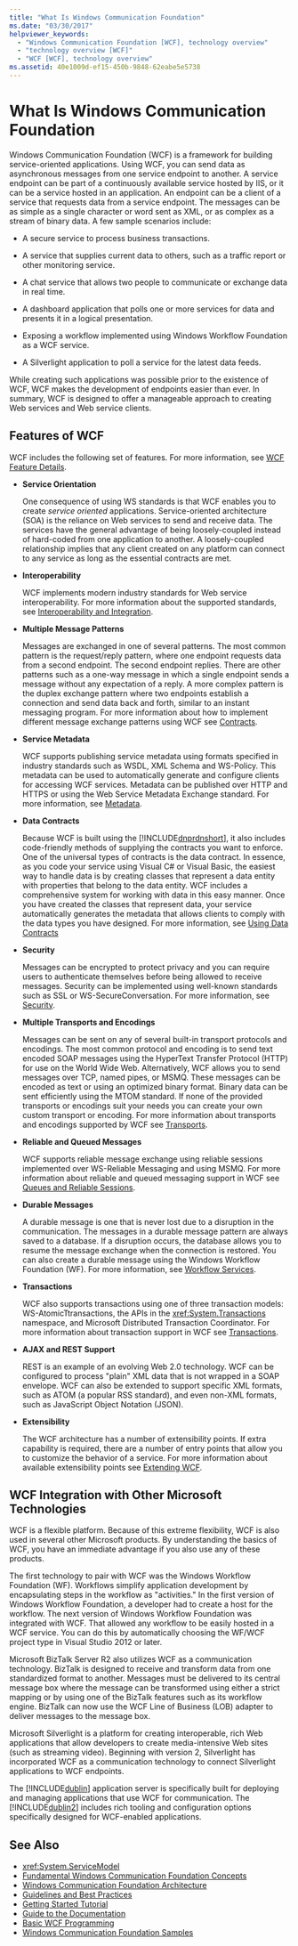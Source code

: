 ```yaml
---
title: "What Is Windows Communication Foundation"
ms.date: "03/30/2017"
helpviewer_keywords:
  - "Windows Communication Foundation [WCF], technology overview"
  - "technology overview [WCF]"
  - "WCF [WCF], technology overview"
ms.assetid: 40e1009d-ef15-450b-9848-62eabe5e5738
---
```

# What Is Windows Communication Foundation
Windows Communication Foundation (WCF) is a framework for building service-oriented applications. Using WCF, you can send data as asynchronous messages from one service endpoint to another. A service endpoint can be part of a continuously available service hosted by IIS, or it can be a service hosted in an application. An endpoint can be a client of a service that requests data from a service endpoint. The messages can be as simple as a single character or word sent as XML, or as complex as a stream of binary data. A few sample scenarios include:

-   A secure service to process business transactions.

-   A service that supplies current data to others, such as a traffic report or other monitoring service.

-   A chat service that allows two people to communicate or exchange data in real time.

-   A dashboard application that polls one or more services for data and presents it in a logical presentation.

-   Exposing a workflow implemented using Windows Workflow Foundation as a WCF service.

-   A Silverlight application to poll a service for the latest data feeds.

While creating such applications was possible prior to the existence of WCF, WCF makes the development of endpoints easier than ever. In summary, WCF is designed to offer a manageable approach to creating Web services and Web service clients.

## Features of WCF

WCF includes the following set of features. For more information, see [WCF Feature Details](../../../docs/framework/wcf/feature-details/index.md).

-   **Service Orientation**

     One consequence of using WS standards is that WCF enables you to create *service oriented* applications. Service-oriented architecture (SOA) is the reliance on Web services to send and receive data. The services have the general advantage of being loosely-coupled instead of hard-coded from one application to another. A loosely-coupled relationship implies that any client created on any platform can connect to any service as long as the essential contracts are met.

-   **Interoperability**

     WCF implements modern industry standards for Web service interoperability. For more information about the supported standards, see [Interoperability and Integration](../../../docs/framework/wcf/feature-details/interoperability-and-integration.md).

-   **Multiple Message Patterns**

     Messages are exchanged in one of several patterns. The most common pattern is the request/reply pattern, where one endpoint requests data from a second endpoint. The second endpoint replies. There are other patterns such as a one-way message in which a single endpoint sends a message without any expectation of a reply. A more complex pattern is the duplex exchange pattern where two endpoints establish a connection and send data back and forth, similar to an instant messaging program. For more information about how to implement different message exchange patterns using WCF see [Contracts](../../../docs/framework/wcf/feature-details/contracts.md).

-   **Service Metadata**

     WCF supports publishing service metadata using formats specified in industry standards such as WSDL, XML Schema and WS-Policy. This metadata can be used to automatically generate and configure clients for accessing WCF services. Metadata can be published over HTTP and HTTPS or using the Web Service Metadata Exchange standard. For more information, see [Metadata](../../../docs/framework/wcf/feature-details/metadata.md).

-   **Data Contracts**

     Because WCF is built using the [!INCLUDE[dnprdnshort](../../../includes/dnprdnshort-md.md)], it also includes code-friendly methods of supplying the contracts you want to enforce. One of the universal types of contracts is the data contract. In essence, as you code your service using Visual C# or Visual Basic, the easiest way to handle data is by creating classes that represent a data entity with properties that belong to the data entity. WCF includes a comprehensive system for working with data in this easy manner. Once you have created the classes that represent data, your service automatically generates the metadata that allows clients to comply with the data types you have designed. For more information, see [Using Data Contracts](../../../docs/framework/wcf/feature-details/using-data-contracts.md)

-   **Security**

     Messages can be encrypted to protect privacy and you can require users to authenticate themselves before being allowed to receive messages. Security can be implemented using well-known standards such as SSL or WS-SecureConversation. For more information, see [Security](../../../docs/framework/wcf/feature-details/security.md).

-   **Multiple Transports and Encodings**

     Messages can be sent on any of several built-in transport protocols and encodings. The most common protocol and encoding is to send text encoded SOAP messages using the HyperText Transfer Protocol (HTTP) for use on the World Wide Web. Alternatively, WCF allows you to send messages over TCP, named pipes, or MSMQ. These messages can be encoded as text or using an optimized binary format.  Binary data can be sent efficiently using the MTOM standard. If none of the provided transports or encodings suit your needs you can create your own custom transport or encoding. For more information about transports and encodings supported by WCF see [Transports](../../../docs/framework/wcf/feature-details/transports.md).

-   **Reliable and Queued Messages**

     WCF supports reliable message exchange using reliable sessions implemented over WS-Reliable Messaging and using MSMQ. For more information about reliable and queued messaging support in WCF see [Queues and Reliable Sessions](../../../docs/framework/wcf/feature-details/queues-and-reliable-sessions.md).

-   **Durable Messages**

     A durable message is one that is never lost due to a disruption in the communication. The messages in a durable message pattern are always saved to a database. If a disruption occurs, the database allows you to resume the message exchange when the connection is restored. You can also create a durable message using the Windows Workflow Foundation (WF). For more information, see [Workflow Services](../../../docs/framework/wcf/feature-details/workflow-services.md).

-   **Transactions**

     WCF also supports transactions using one of three transaction models: WS-AtomicTtransactions, the APIs in the <xref:System.Transactions> namespace, and Microsoft Distributed Transaction Coordinator. For more information about transaction support in WCF see [Transactions](../../../docs/framework/wcf/feature-details/transactions-in-wcf.md).

-   **AJAX and REST Support**

     REST is an example of an evolving Web 2.0 technology. WCF can be configured to process "plain" XML data that is not wrapped in a SOAP envelope. WCF can also be extended to support specific XML formats, such as ATOM (a popular RSS standard), and even non-XML formats, such as JavaScript Object Notation (JSON).

-   **Extensibility**

     The WCF architecture has a number of extensibility points. If extra capability is required, there are a number of entry points that allow you to customize the behavior of a service. For more information about available extensibility points see [Extending WCF](../../../docs/framework/wcf/extending/index.md).

## WCF Integration with Other Microsoft Technologies

WCF is a flexible platform. Because of this extreme flexibility, WCF is also used in several other Microsoft products. By understanding the basics of WCF, you have an immediate advantage if you also use any of these products.

The first technology to pair with WCF was the Windows Workflow Foundation (WF). Workflows simplify application development by encapsulating steps in the workflow as "activities." In the first version of Windows Workflow Foundation, a developer had to create a host for the workflow. The next version of Windows Workflow Foundation was integrated with WCF. That allowed any workflow to be easily hosted in a WCF service. You can do this by automatically choosing the WF/WCF project type in Visual Studio 2012 or later.

Microsoft BizTalk Server R2 also utilizes WCF as a communication technology. BizTalk is designed to receive and transform data from one standardized format to another. Messages must be delivered to its central message box where the message can be transformed using either a strict mapping or by using one of the BizTalk features such as its workflow engine. BizTalk can now use the WCF Line of Business (LOB) adapter to deliver messages to the message box.

Microsoft Silverlight is a platform for creating interoperable, rich Web applications that allow developers to create media-intensive Web sites (such as streaming video). Beginning with version 2, Silverlight has incorporated WCF as a communication technology to connect Silverlight applications to WCF endpoints.

The [!INCLUDE[dublin](../../../includes/dublin-md.md)] application server is specifically built for deploying and managing applications that use WCF for communication. The [!INCLUDE[dublin2](../../../includes/dublin2-md.md)] includes rich tooling and configuration options specifically designed for WCF-enabled applications.

## See Also

- <xref:System.ServiceModel>
- [Fundamental Windows Communication Foundation Concepts](../../../docs/framework/wcf/fundamental-concepts.md)
- [Windows Communication Foundation Architecture](../../../docs/framework/wcf/architecture.md)
- [Guidelines and Best Practices](../../../docs/framework/wcf/guidelines-and-best-practices.md)
- [Getting Started Tutorial](../../../docs/framework/wcf/getting-started-tutorial.md)
- [Guide to the Documentation](../../../docs/framework/wcf/guide-to-the-documentation.md)
- [Basic WCF Programming](../../../docs/framework/wcf/basic-wcf-programming.md)
- [Windows Communication Foundation Samples](/previous-versions/dotnet/netframework-3.5/ms751514%28v=vs.90%29)
